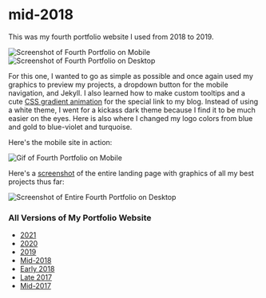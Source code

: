 # mid-2018
This was my fourth portfolio website I used from 2018 to 2019.


<img src="https://pastelhex.online/img/portfoliomid2018mobile.png" alt="Screenshot of Fourth Portfolio on Mobile" class="img-fluid"/>

<img src="https://pastelhex.online/img/portfoliomid2018desktop.png" alt="Screenshot of Fourth Portfolio on Desktop" class="img-fluid"/>

<p>For this one, I wanted to go as simple as possible and once again used my graphics to preview my projects, a dropdown button for the mobile navigation, and Jekyll. I also learned how to make custom tooltips and a cute <a href="https://codepen.io/P1N2O/pen/pyBNzX" target="_blank" rel="nofollow">CSS gradient animation</a> for the special link to my blog. Instead of using a white theme, I went for a kickass dark theme because I find it to be much easier on the eyes. Here is also where I changed my logo colors from blue and gold to blue-violet and turquoise.</p>

<p>Here's the mobile site in action:</p>

<img src="https://pastelhex.online/img/portfolio2018onmobile.gif" alt="Gif of Fourth Portfolio on Mobile" class="img-fluid"/>

<p>Here's a <a href="https://addons.mozilla.org/en-US/firefox/addon/fireshot/" target="_blank" rel="nofollow">screenshot</a> of the entire landing page with graphics of all my best projects thus far:</p>

<img src="https://pastelhex.online/img/portfolioorg.png" alt="Screenshot of Entire Fourth Portfolio on Desktop" class="img-fluid"/>

### All Versions of My Portfolio Website

- [2021](https://github.com/pastelhex97/pastelhex97.github.io)
- [2020](https://github.com/pastelhex97/2020)
- [2019](https://github.com/pastelhex97/2019)
- [Mid-2018](https://github.com/pastelhex97/mid-2018)
- [Early 2018](https://github.com/pastelhex97/early-2018)
- [Late 2017](https://github.com/pastelhex97/late-2017)
- [Mid-2017](https://github.com/pastelhex97/mid-2017)
